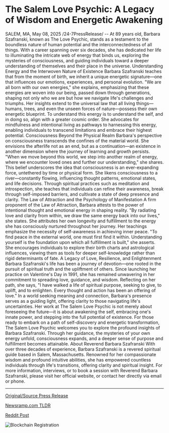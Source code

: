 # The Salem Love Psychic: A Legacy of Wisdom and Energetic Awakening

SALEM, MA, May 08, 2025 /24-7PressRelease/ -- At 89 years old, Barbara Szafranski, known as The Love Psychic, stands as a testament to the boundless nature of human potential and the interconnectedness of all things. With a career spanning over six decades, she has dedicated her life to illuminating the intricate web of energy that binds us, exploring the mysteries of consciousness, and guiding individuals toward a deeper understanding of themselves and their place in the universe.  Understanding Energy and the Interwoven Nature of Existence  Barbara Szafranski teaches that from the moment of birth, we inherit a unique energetic signature—one that influences our emotions, experiences, and personal evolution. "We are all born with our own energies," she explains, emphasizing that these energies are woven into our being, passed down through generations, shaping not only who we are but how we navigate life's challenges and triumphs.  Her insights extend to the universal law that all living things—humans, trees, and even the unseen forces of nature—possess their own energetic blueprint. To understand this energy is to understand the self, and in doing so, align with a greater cosmic order. She advocates for mindfulness and intentional living as pathways to harnessing this energy, enabling individuals to transcend limitations and embrace their highest potential.  Consciousness Beyond the Physical Realm  Barbara's perspective on consciousness transcends the confines of the material world. She envisions the afterlife not as an end, but as a continuation—an existence in another dimension where the journey of learning and growth persists. "When we move beyond this world, we step into another realm of energy, where we encounter loved ones and further our understanding," she shares. This belief underscores the idea that consciousness is an ever-expanding force, untethered by time or physical form.  She likens consciousness to a river—constantly flowing, influencing thought patterns, emotional states, and life decisions. Through spiritual practices such as meditation and introspection, she teaches that individuals can refine their awareness, break through self-imposed barriers, and cultivate a state of deep presence and clarity.  The Law of Attraction and the Psychology of Manifestation  A firm proponent of the Law of Attraction, Barbara attests to the power of intentional thought and emotional energy in shaping reality. "By radiating love and clarity from within, we draw the same energy back into our lives," she states. She attributes her own longevity and fulfillment to the energy she has consciously nurtured throughout her journey.  Her teachings emphasize the necessity of self-awareness in achieving inner peace. "To find peace in the external world, one must first find it within. Understanding yourself is the foundation upon which all fulfillment is built," she asserts. She encourages individuals to explore their birth charts and astrological influences, viewing them as tools for deeper self-knowledge rather than rigid determinants of fate.  A Legacy of Love, Resilience, and Enlightenment  Barbara Szafranski's life has been a journey of devotion—one rooted in the pursuit of spiritual truth and the upliftment of others. Since launching her practice on Valentine's Day in 1991, she has remained unwavering in her commitment to spreading love, guidance, and wisdom. Reflecting on her path, she says, "I have walked a life of spiritual purpose, seeking to give, to uplift, and to enlighten. Every thought and action has been an offering of love."  In a world seeking meaning and connection, Barbara's presence serves as a guiding light, offering clarity to those navigating life's uncertainties. Her work at The Salem Love Psychic is not merely about foreseeing the future—it is about awakening the self, embracing one's innate power, and stepping into the full potential of existence.  For those ready to embark on a path of self-discovery and energetic transformation, The Salem Love Psychic welcomes you to explore the profound insights of Barbara Szafranski. Through her guidance, the mysteries of your own energy unfold, consciousness expands, and a deeper sense of purpose and fulfillment becomes attainable.  About Reverend Barbara Szafranski  With over three decades of experience, Barbara Szafranski is a revered spiritual guide based in Salem, Massachusetts. Renowned for her compassionate wisdom and profound intuitive abilities, she has empowered countless individuals through life's transitions, offering clarity and spiritual insight.  For more information, interviews, or to book a session with Reverend Barbara Szafranski, please visit her official website, or contact her directly via email or phone. 

---

[Original/Source Press Release](https://www.24-7pressrelease.com/press-release/522609/the-salem-love-psychic-a-legacy-of-wisdom-and-energetic-awakening)
                    

[Newsramp.com TLDR](https://newsramp.com/curated-news/the-love-psychic-explores-the-interconnectedness-of-energy-and-consciousness/c1654906cccf723df18b17cb778a630e) 

 



[Reddit Post](https://www.reddit.com/r/newsramp/comments/1khw8fh/the_love_psychic_explores_the_interconnectedness/) 



![Blockchain Registration](https://cdn.newsramp.app/24-7PressRelease/qrcode/255/8/yawnF3b5.webp)